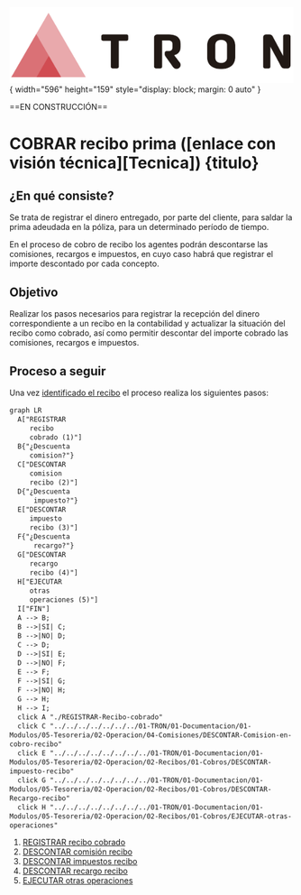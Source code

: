 ![Imagen LOGO](./00-Imagen/logo-TRON.png){ width="596" height="159" style="display: block; margin: 0 auto" }

==EN CONSTRUCCIÓN==

[//]: # (## **FALTA: Completar documentos y links**)

# COBRAR recibo prima ([enlace con visión técnica][Tecnica]) {titulo}

## **¿En qué consiste?**
Se trata de registrar el dinero entregado, por parte del cliente, para saldar la prima adeudada en la póliza, para un determinado período de tiempo.  

En el proceso de cobro de recibo los agentes podrán descontarse las comisiones, recargos e impuestos, en cuyo caso habrá que registrar el importe descontado por cada concepto.

## **Objetivo**
Realizar los pasos necesarios para registrar la recepción del dinero correspondiente a un recibo en la contabilidad y actualizar la situación del recibo como cobrado, así como permitir descontar del importe cobrado las comisiones, recargos e impuestos. 

## **Proceso a seguir**
Una vez [identificado el recibo](Identificar-recibo) el proceso realiza los siguientes pasos:

``` mermaid
graph LR
  A["REGISTRAR
     recibo 
     cobrado (1)"]
  B{"¿Descuenta 
     comision?"}
  C["DESCONTAR
     comision
     recibo (2)"]
  D{"¿Descuenta
      impuesto?"}
  E["DESCONTAR
     impuesto
     recibo (3)"]
  F{"¿Descuenta
      recargo?"}
  G["DESCONTAR
     recargo
     recibo (4)"]
  H["EJECUTAR
     otras
     operaciones (5)"]
  I["FIN"]
  A --> B;
  B -->|SI| C;
  B -->|NO| D;
  C --> D;
  D -->|SI| E;
  D -->|NO| F;
  E --> F;
  F -->|SI| G;
  F -->|NO| H;
  G --> H;
  H --> I;
  click A "./REGISTRAR-Recibo-cobrado"
  click C "../../../../../../../01-TRON/01-Documentacion/01-Modulos/05-Tesoreria/02-Operacion/04-Comisiones/DESCONTAR-Comision-en-cobro-recibo"
  click E "../../../../../../../../01-TRON/01-Documentacion/01-Modulos/05-Tesoreria/02-Operacion/02-Recibos/01-Cobros/DESCONTAR-impuesto-recibo"
  click G "../../../../../../../../01-TRON/01-Documentacion/01-Modulos/05-Tesoreria/02-Operacion/02-Recibos/01-Cobros/DESCONTAR-Recargo-recibo"
  click H "../../../../../../../../01-TRON/01-Documentacion/01-Modulos/05-Tesoreria/02-Operacion/02-Recibos/01-Cobros/EJECUTAR-otras-operaciones"
```


1. [REGISTRAR recibo cobrado](./REGISTRAR-Recibo-cobrado.md#titulo)
2. [DESCONTAR comisión recibo](../../../../../../../01-TRON/01-Documentacion/01-Modulos/05-Tesoreria/02-Operacion/04-Comisiones/DESCONTAR-Comision-en-cobro-recibo.md#titulo)
3. [DESCONTAR impuestos recibo](../../../../../../../01-TRON/01-Documentacion/01-Modulos/05-Tesoreria/02-Operacion/02-Recibos/01-Cobros/DESCONTAR-impuesto-recibo.md)
4. [DESCONTAR recargo recibo](../../../../../../../01-TRON/01-Documentacion/01-Modulos/05-Tesoreria/02-Operacion/02-Recibos/01-Cobros/DESCONTAR-Recargo-recibo.md)
5. [EJECUTAR otras operaciones](../../../../../../../01-TRON/01-Documentacion/01-Modulos/05-Tesoreria/02-Operacion/02-Recibos/01-Cobros/EJECUTAR-Otras-operaciones.md)

[Identificar-recibo]: <../../../../../../01-TRON/01-Documentacion/02-Operaciones/01-Moduleos/05-Tesoreria/02-Recibos/01-Cobros/IDENTIFICAR-Recibo-cobro.md>
